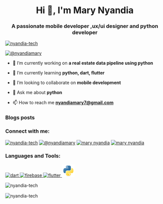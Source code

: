 <h1 align="center">Hi 👋, I'm Mary Nyandia</h1>
<h3 align="center">A passionate mobile developer ,ux/ui designer and python developer</h3>

<p align="left"> <a href="https://github.com/ryo-ma/github-profile-trophy">
  <img src="https://github-profile-trophy.vercel.app/?username=nyandia-tech" alt="nyandia-tech" /></a> </p>
<p align="left"> <a href="https://twitter.com/@nyandiamary" target="blank">
  <img src="https://img.shields.io/twitter/follow/@nyandiamary?logo=twitter&style=for-the-badge" alt="@nyandiamary" /></a> </p>

- 🔭 I’m currently working on **a real estate data pipeline using python**

- 🌱 I’m currently learning **python, dart, flutter**

- 👯 I’m looking to collaborate on **mobile development**

- 💬 Ask me about **python**

- 📫 How to reach me **nyandiamary7@gmail.com**

### Blogs posts
<!-- BLOG-POST-LIST:START -->
<!-- BLOG-POST-LIST:END -->

<h3 align="left">Connect with me:</h3>
<p align="left">
<a href="https://dev.to/nyandia-tech" target="blank">
  <img align="center" src="https://raw.githubusercontent.com/rahuldkjain/github-profile-readme-generator/master/src/images/icons/Social/devto.svg" alt="nyandia-tech" height="30" width="40" /></a>
<a href="https://twitter.com/@nyandiamary" target="blank">
  <img align="center" src="https://raw.githubusercontent.com/rahuldkjain/github-profile-readme-generator/master/src/images/icons/Social/twitter.svg" alt="@nyandiamary" height="30" width="40" /></a>
<a href="https://linkedin.com/in/mary nyandia" target="blank">
  <img align="center" src="https://raw.githubusercontent.com/rahuldkjain/github-profile-readme-generator/master/src/images/icons/Social/linked-in-alt.svg" alt="mary nyandia" height="30" width="40" /></a>
<a href="https://fb.com/mary nyandia" target="blank">
  <img align="center" src="https://raw.githubusercontent.com/rahuldkjain/github-profile-readme-generator/master/src/images/icons/Social/facebook.svg" alt="mary nyandia" height="30" width="40" /></a>
</p>

<h3 align="left">Languages and Tools:</h3>
<p align="left"> <a href="https://dart.dev" target="_blank" rel="noreferrer">
  <img src="https://www.vectorlogo.zone/logos/dartlang/dartlang-icon.svg" alt="dart" width="40" height="40"/> </a> <a href="https://firebase.google.com/" target="_blank" rel="noreferrer"> 
    <img src="https://www.vectorlogo.zone/logos/firebase/firebase-icon.svg" alt="firebase" width="40" height="40"/> </a> <a href="https://flutter.dev" target="_blank" rel="noreferrer">
      <img src="https://www.vectorlogo.zone/logos/flutterio/flutterio-icon.svg" alt="flutter" width="40" height="40"/> </a> <a href="https://www.mysql.com/" target="_blank" rel="noreferrer">
          <img src="https://raw.githubusercontent.com/devicons/devicon/master/icons/python/python-original.svg" alt="python" width="40" height="40"/> </a> </p>

<p><img align="center" src="https://github-readme-stats.vercel.app/api/top-langs?username=nyandia-tech&show_icons=true&locale=en&layout=compact" alt="nyandia-tech" /></p>

<p><img align="center" src="https://github-readme-streak-stats.herokuapp.com/?user=nyandia-tech&" alt="nyandia-tech" /></p>


<!--
**nyandia-tech/nyandia-tech** is a ✨ _special_ ✨ repository because its `README.md` (this file) appears on your GitHub profile.

Here are some ideas to get you started:

- 🔭 I’m currently working on ...
- 🌱 I’m currently learning ...
- 👯 I’m looking to collaborate on ...
- 🤔 I’m looking for help with ...
- 💬 Ask me about ...
- 📫 How to reach me: ...
- 😄 Pronouns: ...
- ⚡ Fun fact: ...
-->
